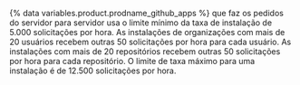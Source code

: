 {% data variables.product.prodname_github_apps %} que faz os pedidos do servidor para servidor usa o limite mínimo da taxa de instalação de 5.000 solicitações por hora. As instalações de organizações com mais de 20 usuários recebem outras 50 solicitações por hora para cada usuário. As instalações com mais de 20 repositórios recebem outras 50 solicitações por hora para cada repositório. O limite de taxa máximo para uma instalação é de 12.500 solicitações por hora.
